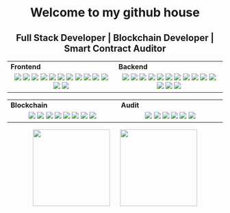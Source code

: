 <h1 align="center">
  Welcome to my github house
</h1>
<h2 align="center">
  Full Stack Developer | Blockchain Developer | Smart Contract Auditor
</h2>

<div align="center" style="witdh:100%"> 
  <table>
    <tr>
      <td valign="center" width="100px"><b>Frontend<b></td>
      <td valign="center" width="100px"><b>Backend<b></td>
    </tr>
    <tr>
      <td valign="center" align="center" width="300px">
        <img src="https://img.shields.io/badge/HTML-3366ff" /> 
        <img src="https://img.shields.io/badge/CSS-3366ff" />
        <img src="https://img.shields.io/badge/JavaScript-3366ff" /> 
        <img src="https://img.shields.io/badge/React-3366ff" /> 
        <img src="https://img.shields.io/badge/TypeScript-3366ff" />
        <img src="https://img.shields.io/badge/Vue-3366ff" /> 
        <img src="https://img.shields.io/badge/Angular-3366ff" /> 
        <img src="https://img.shields.io/badge/Bootstrap-3366ff" /> 
        <img src="https://img.shields.io/badge/Flutter-3366ff" /> 
        <img src="https://img.shields.io/badge/Tailwind-3366ff" /> 
        <img src="https://img.shields.io/badge/Next-3366ff" /> 
        <img src="https://img.shields.io/badge/Nuxt-3366ff" /> 
        <img src="https://img.shields.io/badge/Chart.js-3366ff" />
      </td>      
      <td valign="center" align="center" width="300px">
        <img src="https://img.shields.io/badge/PHP-3366ff" />
        <img src="https://img.shields.io/badge/Laravel-3366ff" /> 
        <img src="https://img.shields.io/badge/Node.js-3366ff" /> 
        <img src="https://img.shields.io/badge/Express-3366ff" /> 
        <img src="https://img.shields.io/badge/Django-3366ff" /> 
        <img src="https://img.shields.io/badge/Python-3366ff" /> 
        <img src="https://img.shields.io/badge/Pandas-3366ff" /> 
        <img src="https://img.shields.io/badge/Numpy-3366ff" /> 
        <img src="https://img.shields.io/badge/Flask-3366ff" /> 
        <img src="https://img.shields.io/badge/Selenium-3366ff" />        
        <img src="https://img.shields.io/badge/Ruby-3366ff" /> 
        <img src="https://img.shields.io/badge/Rails-3366ff" /> 
        <img src="https://img.shields.io/badge/BeautifulSoup-3366ff" /> 
        <img src="https://img.shields.io/badge/Nest.js-3366ff" /> 
      </td>
    </tr>
  </table>
  <table>
    <tr>
      <td valign="center" width="100px"><b>Blockchain<b></td>
      <td valign="center" width="100px"><b>Audit<b></td>
    </tr>
    <tr>
      <td valign="center" align="center" width="300px">
        <img src="https://img.shields.io/badge/Web3.js-purple" /> 
        <img src="https://img.shields.io/badge/Solidity-purple" /> 
        <img src="https://img.shields.io/badge/Ethers.js-purple" /> 
        <img src="https://img.shields.io/badge/Solana-purple" /> 
        <img src="https://img.shields.io/badge/Golang-purple" /> 
        <img src="https://img.shields.io/badge/Rust-purple" /> 
        <img src="https://img.shields.io/badge/Smart Contract-purple" /> 
        <img src="https://img.shields.io/badge/Bitcoin-purple" />
      </td>
      <td valign="center" align="center" width="300px">
        <img src="https://img.shields.io/badge/Ethernaut-red" />
        <img src="https://img.shields.io/badge/DameDeFi-red" />
        <img src="https://img.shields.io/badge/Code4rena-red" />
        <img src="https://img.shields.io/badge/Sherlock-red" />
        <img src="https://img.shields.io/badge/Cyfrin-red" />
        <img src="https://img.shields.io/badge/Hats-red" />
      </td>
    </tr>
  </table>
</div>
        
<p align="center">
  <img height = "180px" style="margin-right: 10px;" src = "https://github-readme-streak-stats.herokuapp.com?user=biginfo2012&theme=tokyonight&hide_border=true&include_all_commits=true&line_height=27">
  <img height = "180px" style="margin-left: 10px;" src = "https://github-readme-stats.vercel.app/api/top-langs/?username=biginfo2012&size_weight=0.5&count_weight=0.5&theme=tokyonight&hide_border=true&include_all_commits=true&count_private=true&layout=compact">
</p>

